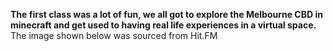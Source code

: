 **The first class was a lot of fun, we all got to explore the Melbourne CBD in minecraft and get used to having real life experiences in a virtual space.**
The image shown below was sourced from Hit.FM


